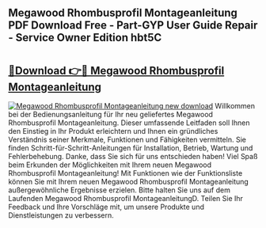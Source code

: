 ## Megawood Rhombusprofil Montageanleitung PDF Download Free - Part-GYP User Guide Repair - Service Owner Edition hbt5C

# <h2><a href="http://df6czgs.blite.top/?on=Megawood+Rhombusprofil+Montageanleitung">🔗Download 👉🔴 Megawood Rhombusprofil Montageanleitung</a></h2>

[![Megawood Rhombusprofil Montageanleitung new download](https://i.imgur.com/lujVjoI.png)](http://df6czgs.blite.top/?on=Megawood+Rhombusprofil+Montageanleitung)
Willkommen bei der Bedienungsanleitung für Ihr neu geliefertes Megawood Rhombusprofil Montageanleitung. Dieser umfassende Leitfaden soll Ihnen den Einstieg in Ihr Produkt erleichtern und Ihnen ein gründliches Verständnis seiner Merkmale, Funktionen und Fähigkeiten vermitteln. Sie finden Schritt-für-Schritt-Anleitungen für Installation, Betrieb, Wartung und Fehlerbehebung. Danke, dass Sie sich für uns entschieden haben! Viel Spaß beim Erkunden der Möglichkeiten mit Ihrem neuen Megawood Rhombusprofil Montageanleitung! Mit Funktionen wie der Funktionsliste können Sie mit Ihrem neuen Megawood Rhombusprofil Montageanleitung außergewöhnliche Ergebnisse erzielen. Bitte halten Sie uns auf dem Laufenden Megawood Rhombusprofil MontageanleitungD. Teilen Sie Ihr Feedback und Ihre Vorschläge mit, um unsere Produkte und Dienstleistungen zu verbessern.
